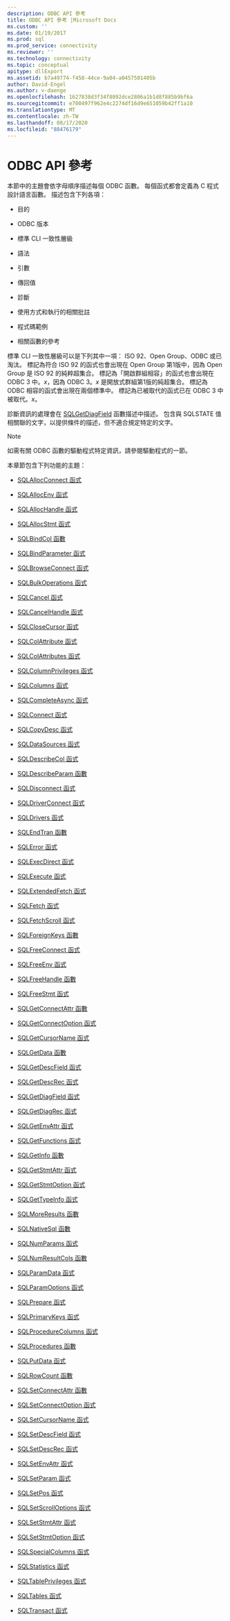 ```yaml
---
description: ODBC API 參考
title: ODBC API 參考 |Microsoft Docs
ms.custom: ''
ms.date: 01/19/2017
ms.prod: sql
ms.prod_service: connectivity
ms.reviewer: ''
ms.technology: connectivity
ms.topic: conceptual
apitype: dllExport
ms.assetid: b7a49774-f458-44ce-9a04-a0457501405b
author: David-Engel
ms.author: v-daenge
ms.openlocfilehash: 1627838d3f34f8092dce2806a1b1d8f885b9bf6a
ms.sourcegitcommit: e700497f962e4c2274df16d9e651059b42ff1a10
ms.translationtype: MT
ms.contentlocale: zh-TW
ms.lasthandoff: 08/17/2020
ms.locfileid: "88476179"
---
```

# <a name="odbc-api-reference"></a>ODBC API 參考
本節中的主題會依字母順序描述每個 ODBC 函數。 每個函式都會定義為 C 程式設計語言函數。 描述包含下列各項：  
  
-   目的  
  
-   ODBC 版本  
  
-   標準 CLI 一致性層級  
  
-   語法  
  
-   引數  
  
-   傳回值  
  
-   診斷  
  
-   使用方式和執行的相關批註  
  
-   程式碼範例  
  
-   相關函數的參考  
  
 標準 CLI 一致性層級可以是下列其中一項： ISO 92、Open Group、ODBC 或已淘汰。 標記為符合 ISO 92 的函式也會出現在 Open Group 第1版中，因為 Open Group 是 ISO 92 的純粹超集合。 標記為「開啟群組相容」的函式也會出現在 ODBC 3 中。*x*，因為 ODBC 3。*x* 是開放式群組第1版的純超集合。 標記為 ODBC 相容的函式會出現在兩個標準中。 標記為已被取代的函式已在 ODBC 3 中被取代。*x*。  
  
 診斷資訊的處理會在 [SQLGetDiagField](../../../odbc/reference/syntax/sqlgetdiagfield-function.md) 函數描述中描述。 包含與 SQLSTATE 值相關聯的文字，以提供條件的描述，但不適合規定特定的文字。  
  
> [!NOTE]  
>  如需有關 ODBC 函數的驅動程式特定資訊，請參閱驅動程式的一節。  
  
 本章節包含下列功能的主題：  
  
-   [SQLAllocConnect 函式](../../../odbc/reference/syntax/sqlallocconnect-function.md)  
  
-   [SQLAllocEnv 函式](../../../odbc/reference/syntax/sqlallocenv-function.md)  
  
-   [SQLAllocHandle 函式](../../../odbc/reference/syntax/sqlallochandle-function.md)  
  
-   [SQLAllocStmt 函式](../../../odbc/reference/syntax/sqlallocstmt-function.md)  
  
-   [SQLBindCol 函數](../../../odbc/reference/syntax/sqlbindcol-function.md)  
  
-   [SQLBindParameter 函式](../../../odbc/reference/syntax/sqlbindparameter-function.md)  
  
-   [SQLBrowseConnect 函式](../../../odbc/reference/syntax/sqlbrowseconnect-function.md)  
  
-   [SQLBulkOperations 函式](../../../odbc/reference/syntax/sqlbulkoperations-function.md)  
  
-   [SQLCancel 函式](../../../odbc/reference/syntax/sqlcancel-function.md)  
  
-   [SQLCancelHandle 函式](../../../odbc/reference/syntax/sqlcancelhandle-function.md)  
  
-   [SQLCloseCursor 函式](../../../odbc/reference/syntax/sqlclosecursor-function.md)  
  
-   [SQLColAttribute 函式](../../../odbc/reference/syntax/sqlcolattribute-function.md)  
  
-   [SQLColAttributes 函式](../../../odbc/reference/syntax/sqlcolattributes-function.md)  
  
-   [SQLColumnPrivileges 函式](../../../odbc/reference/syntax/sqlcolumnprivileges-function.md)  
  
-   [SQLColumns 函式](../../../odbc/reference/syntax/sqlcolumns-function.md)  
  
-   [SQLCompleteAsync 函式](../../../odbc/reference/syntax/sqlcompleteasync-function.md)  
  
-   [SQLConnect 函式](../../../odbc/reference/syntax/sqlconnect-function.md)  
  
-   [SQLCopyDesc 函式](../../../odbc/reference/syntax/sqlcopydesc-function.md)  
  
-   [SQLDataSources 函式](../../../odbc/reference/syntax/sqldatasources-function.md)  
  
-   [SQLDescribeCol 函式](../../../odbc/reference/syntax/sqldescribecol-function.md)  
  
-   [SQLDescribeParam 函數](../../../odbc/reference/syntax/sqldescribeparam-function.md)  
  
-   [SQLDisconnect 函式](../../../odbc/reference/syntax/sqldisconnect-function.md)  
  
-   [SQLDriverConnect 函式](../../../odbc/reference/syntax/sqldriverconnect-function.md)  
  
-   [SQLDrivers 函式](../../../odbc/reference/syntax/sqldrivers-function.md)  
  
-   [SQLEndTran 函數](../../../odbc/reference/syntax/sqlendtran-function.md)  
  
-   [SQLError 函式](../../../odbc/reference/syntax/sqlerror-function.md)  
  
-   [SQLExecDirect 函式](../../../odbc/reference/syntax/sqlexecdirect-function.md)  
  
-   [SQLExecute 函式](../../../odbc/reference/syntax/sqlexecute-function.md)  
  
-   [SQLExtendedFetch 函式](../../../odbc/reference/syntax/sqlextendedfetch-function.md)  
  
-   [SQLFetch 函式](../../../odbc/reference/syntax/sqlfetch-function.md)  
  
-   [SQLFetchScroll 函式](../../../odbc/reference/syntax/sqlfetchscroll-function.md)  
  
-   [SQLForeignKeys 函數](../../../odbc/reference/syntax/sqlforeignkeys-function.md)  
  
-   [SQLFreeConnect 函式](../../../odbc/reference/syntax/sqlfreeconnect-function.md)  
  
-   [SQLFreeEnv 函式](../../../odbc/reference/syntax/sqlfreeenv-function.md)  
  
-   [SQLFreeHandle 函數](../../../odbc/reference/syntax/sqlfreehandle-function.md)  
  
-   [SQLFreeStmt 函式](../../../odbc/reference/syntax/sqlfreestmt-function.md)  
  
-   [SQLGetConnectAttr 函數](../../../odbc/reference/syntax/sqlgetconnectattr-function.md)  
  
-   [SQLGetConnectOption 函式](../../../odbc/reference/syntax/sqlgetconnectoption-function.md)  
  
-   [SQLGetCursorName 函式](../../../odbc/reference/syntax/sqlgetcursorname-function.md)  
  
-   [SQLGetData 函數](../../../odbc/reference/syntax/sqlgetdata-function.md)  
  
-   [SQLGetDescField 函式](../../../odbc/reference/syntax/sqlgetdescfield-function.md)  
  
-   [SQLGetDescRec 函式](../../../odbc/reference/syntax/sqlgetdescrec-function.md)  
  
-   [SQLGetDiagField 函式](../../../odbc/reference/syntax/sqlgetdiagfield-function.md)  
  
-   [SQLGetDiagRec 函式](../../../odbc/reference/syntax/sqlgetdiagrec-function.md)  
  
-   [SQLGetEnvAttr 函式](../../../odbc/reference/syntax/sqlgetenvattr-function.md)  
  
-   [SQLGetFunctions 函式](../../../odbc/reference/syntax/sqlgetfunctions-function.md)  
  
-   [SQLGetInfo 函數](../../../odbc/reference/syntax/sqlgetinfo-function.md)  
  
-   [SQLGetStmtAttr 函式](../../../odbc/reference/syntax/sqlgetstmtattr-function.md)  
  
-   [SQLGetStmtOption 函式](../../../odbc/reference/syntax/sqlgetstmtoption-function.md)  
  
-   [SQLGetTypeInfo 函式](../../../odbc/reference/syntax/sqlgettypeinfo-function.md)  
  
-   [SQLMoreResults 函數](../../../odbc/reference/syntax/sqlmoreresults-function.md)  
  
-   [SQLNativeSql 函數](../../../odbc/reference/syntax/sqlnativesql-function.md)  
  
-   [SQLNumParams 函式](../../../odbc/reference/syntax/sqlnumparams-function.md)  
  
-   [SQLNumResultCols 函數](../../../odbc/reference/syntax/sqlnumresultcols-function.md)  
  
-   [SQLParamData 函式](../../../odbc/reference/syntax/sqlparamdata-function.md)  
  
-   [SQLParamOptions 函式](../../../odbc/reference/syntax/sqlparamoptions-function.md)  
  
-   [SQLPrepare 函式](../../../odbc/reference/syntax/sqlprepare-function.md)  
  
-   [SQLPrimaryKeys 函式](../../../odbc/reference/syntax/sqlprimarykeys-function.md)  
  
-   [SQLProcedureColumns 函式](../../../odbc/reference/syntax/sqlprocedurecolumns-function.md)  
  
-   [SQLProcedures 函數](../../../odbc/reference/syntax/sqlprocedures-function.md)  
  
-   [SQLPutData 函式](../../../odbc/reference/syntax/sqlputdata-function.md)  
  
-   [SQLRowCount 函數](../../../odbc/reference/syntax/sqlrowcount-function.md)  
  
-   [SQLSetConnectAttr 函數](../../../odbc/reference/syntax/sqlsetconnectattr-function.md)  
  
-   [SQLSetConnectOption 函式](../../../odbc/reference/syntax/sqlsetconnectoption-function.md)  
  
-   [SQLSetCursorName 函式](../../../odbc/reference/syntax/sqlsetcursorname-function.md)  
  
-   [SQLSetDescField 函式](../../../odbc/reference/syntax/sqlsetdescfield-function.md)  
  
-   [SQLSetDescRec 函式](../../../odbc/reference/syntax/sqlsetdescrec-function.md)  
  
-   [SQLSetEnvAttr 函式](../../../odbc/reference/syntax/sqlsetenvattr-function.md)  
  
-   [SQLSetParam 函式](../../../odbc/reference/syntax/sqlsetparam-function.md)  
  
-   [SQLSetPos 函式](../../../odbc/reference/syntax/sqlsetpos-function.md)  
  
-   [SQLSetScrollOptions 函式](../../../odbc/reference/syntax/sqlsetscrolloptions-function.md)  
  
-   [SQLSetStmtAttr 函式](../../../odbc/reference/syntax/sqlsetstmtattr-function.md)  
  
-   [SQLSetStmtOption 函式](../../../odbc/reference/syntax/sqlsetstmtoption-function.md)  
  
-   [SQLSpecialColumns 函式](../../../odbc/reference/syntax/sqlspecialcolumns-function.md)  
  
-   [SQLStatistics 函式](../../../odbc/reference/syntax/sqlstatistics-function.md)  
  
-   [SQLTablePrivileges 函式](../../../odbc/reference/syntax/sqltableprivileges-function.md)  
  
-   [SQLTables 函式](../../../odbc/reference/syntax/sqltables-function.md)  
  
-   [SQLTransact 函式](../../../odbc/reference/syntax/sqltransact-function.md)
